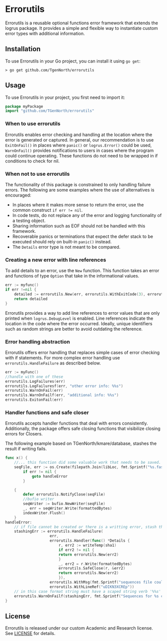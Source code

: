 # Errorutils

Errorutils is a reusable optional functions error framework that extends the logrus package. It provides a simple and flexible way to instantiate custom error types with additional information.

## Installation

To use Errorutils in your Go project, you can install it using `go get`:

```
> go get github.com/TgenNorth/errorutils
```

## Usage

To use Errorutils in your project, you first need to import it:

```go
package myPackage
import "github.com/TGenNorth/errorutils"
```

### When to use errorutils

Errorutils enables error checking and handling at the location where the error is generated or captured. In general, our recommendation is to use `ExitOnFail()` in places where `panic()` or `logrus.Error()` could be used, `WarnOnFail()` provides notifications to users in cases where the program could continue operating. These functions do not need to be wrapped in if conditions to check for nil.

### When not to use errorutils

The functionality of this package is constrained to only handling failure errors. The following are some examples where the use of alternatives is encouraged:

- In places where it makes more sense to return the error, use the common construct `if err != nil`.
- In code tests, do not replace any of the error and logging functionality of a testing object.
- Sharing information such as EOF should not be handled with this framework.
- Recoverable panics or terminations that expect the defer stack to be executed should rely on built-in `panic()` instead.
- The `Details` error type is not meant to be compared.

### Creating a new error with line references

To add details to an error, use the `New` function. This function takes an error and functions of type `Option` that take in the informational values.

```go
err := myfunc()
if err !=nil {
    detailed := errorutils.New(err, errorutils.WithExitCode(3), errorutils.WithLineRef("OKP8PK1CosD"))
    return detailed
}
```

Errorutils provides a way to add line references to error values that are only printed when `logrus.DebugLevel` is enabled. Line references indicate the location in the code where the error occurred. Ideally, unique identifiers such as random strings are better to avoid outdating the reference.

### Error handling abstraction

Errorutils offers error handling that replaces simple cases of error checking with if statements. For more complex error handling use `errorutils.HandleFailure` as described below.

```go
err := myFunc()
//handle with one of these
errorutils.LogFailures(err)
errorutils.LogFailuresf(err, "other error info: %%s")
errorutils.WarnOnFail(err)
errorutils.WarnOnFailf(err, "additional info: %%s")
errorutils.ExitonFail(err)
```

### Handler functions and safe closer

Errorutils accepts handler functions that deal with errors consistently. Additionally, the package offers safe closing functions that visibilize closing errors for Closers.

The following example based on TGenNorth/kmare/database, stashes the result if writing fails.

```go
func x() {
    //... this function did some valuable work that needs to be saved.
    seqFile, err := os.Create(filepath.Join(libLoc, fmt.Sprintf("%s.fasta", name)))
        if err != nil {
            goto handleError
        }

    {
        defer errorutils.NotifyClose(seqFile)
        //bufio writer
        seqWriter := bufio.NewWriter(seqFile)
        _, err = seqWriter.Write(formattedBytes)
        indexWriter.Flush()
    }
handleError:
    // if file cannot be created or there is a writting error, stash the sequences
    stashingErr := errorutils.HandleFailure(
                    err,
                    errorutils.Handler(func() *Details {
                        r, err2 := writeTemp(sha1)
                        if err2 != nil {
                        return errorutils.New(err2)
                        }
                        _, err2 = r.Write(formattedBytes)
                        errorutils.SafeClose(r, &err2)
                        return errorutils.New(err2)
                        }),
                    errorutils.WithMsg(fmt.Sprintf("sequences file could not be created for %s at %s, a stash was ATTEMPTED as temporaryfile accessible with hash name %s", name, libLoc, sha1)),
                    errorutils.WithLineRef("uDIKN3XCREp"))
    // in this case format string must have a scaped string verb '%%s' to ensure WarnOnFailf will have a place to print error value.
    errorutils.WarnOnFailf(stashingErr, fmt.Sprintf("Sequences for %s cound not be saved: %%s\nSkipping...", name), errorutils.WithLineRef("XqZsHJI8ABs"))
}
```

## License

Errorutils is released under our custom Academic and Research license. See [LICENSE](LICENSE.rst) for details.